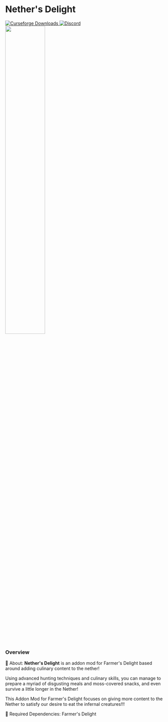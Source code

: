 # Nether's Delight

<a href="https://www.curseforge.com/minecraft/mc-mods/nethers-delight">
  <img src="http://cf.way2muchnoise.eu/full_496394_downloads.svg" alt="Curseforge Downloads">
</a>
<a href="https://discord.gg/M5AtJGPf">
  <img alt="Discord" src="https://img.shields.io/discord/855495317298741248?color=brightgreen&label=Discord">
</a>
<br>
<img src="https://i.imgur.com/Jy0NH1c.png" width="50%">

### Overview

📖 About:
**Nether's Delight** is an addon mod for Farmer's Delight based around adding culinary content to the nether!  

Using advanced hunting techniques and culinary skills, you can manage to prepare a myriad of disgusting meals and moss-covered snacks, and even survive a little longer in the Nether!

This Addon Mod for Farmer's Delight focuses on giving more content to the Nether to satisfy our desire to eat the infernal creatures!!!


🔨 Required Dependencies:
Farmer's Delight 
